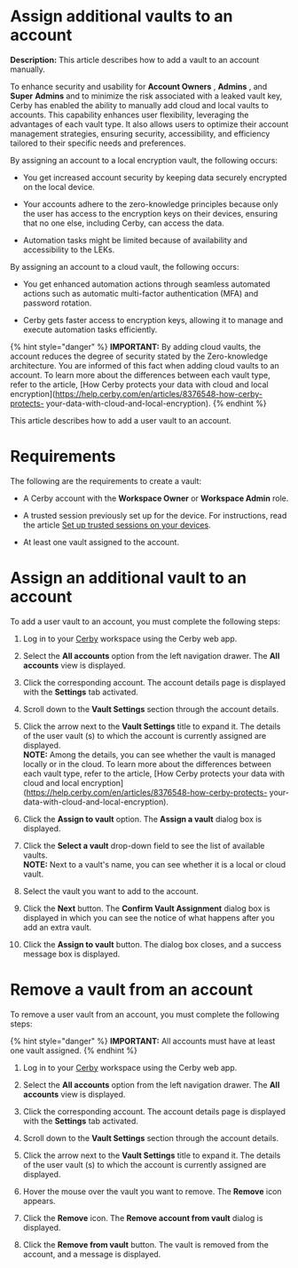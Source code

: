 # Assign additional vaults to an account

**Description:** This article describes how to add a vault to an account manually.

To enhance security and usability for **Account Owners** , **Admins** , and
**Super** **Admins** and to minimize the risk associated with a leaked vault
key, Cerby has enabled the ability to manually add cloud and local vaults to
accounts. This capability enhances user flexibility, leveraging the advantages
of each vault type. It also allows users to optimize their account management
strategies, ensuring security, accessibility, and efficiency tailored to their
specific needs and preferences.

By assigning an account to a local encryption vault, the following occurs:

  * You get increased account security by keeping data securely encrypted on the local device.

  * Your accounts adhere to the zero-knowledge principles because only the user has access to the encryption keys on their devices, ensuring that no one else, including Cerby, can access the data.

  * Automation tasks might be limited because of availability and accessibility to the LEKs.

By assigning an account to a cloud vault, the following occurs:

  * You get enhanced automation actions through seamless automated actions such as automatic multi-factor authentication (MFA) and password rotation.

  * Cerby gets faster access to encryption keys, allowing it to manage and execute automation tasks efficiently.

{% hint style="danger" %} **IMPORTANT:** By adding cloud vaults, the account
reduces the degree of security stated by the Zero-knowledge architecture. You
are informed of this fact when adding cloud vaults to an account. To learn
more about the differences between each vault type, refer to the article, [How
Cerby protects your data with cloud and local
encryption](https://help.cerby.com/en/articles/8376548-how-cerby-protects-
your-data-with-cloud-and-local-encryption). {% endhint %}

This article describes how to add a user vault to an account.

# Requirements

The following are the requirements to create a vault:

  * A Cerby account with the **Workspace Owner** or **Workspace Admin** role.

  * A trusted session previously set up for the device. For instructions, read the article [Set up trusted sessions on your devices](https://help.cerby.com/en/articles/8142370-set-up-trusted-sessions-on-your-devices).

  * At least one vault assigned to the account. 

# Assign an additional vault to an account

To add a user vault to an account, you must complete the following steps:

  1. Log in to your [Cerby](https://app.cerby.com/) workspace using the Cerby web app.

  2. Select the **All accounts** option from the left navigation drawer. The **All** **accounts** view is displayed.

  3. Click the corresponding account. The account details page is displayed with the **Settings** tab activated.

  4. Scroll down to the **Vault Settings** section through the account details.

  5. Click the arrow next to the **Vault Settings** title to expand it. The details of the user vault (s) to which the account is currently assigned are displayed.  
​**NOTE:** Among the details, you can see whether the vault is managed locally
or in the cloud. To learn more about the differences between each vault type,
refer to the article, [How Cerby protects your data with cloud and local
encryption](https://help.cerby.com/en/articles/8376548-how-cerby-protects-
your-data-with-cloud-and-local-encryption).

  6. Click the **Assign to vault** option. The **Assign a vault** dialog box is displayed.

  7. Click the **Select a vault** drop-down field to see the list of available vaults.   
​**NOTE:** Next to a vault's name, you can see whether it is a local or cloud
vault.

  8. Select the vault you want to add to the account.

  9. Click the **Next** button. The **Confirm Vault Assignment** dialog box is displayed in which you can see the notice of what happens after you add an extra vault.

  10. Click the **Assign to vault** button. The dialog box closes, and a success message box is displayed.

# Remove a vault from an account

To remove a user vault from an account, you must complete the following steps:

{% hint style="danger" %} **IMPORTANT:** All accounts must have at least one
vault assigned. {% endhint %}

  1. Log in to your [Cerby](https://app.cerby.com/) workspace using the Cerby web app.

  2. Select the **All accounts** option from the left navigation drawer. The **All** **accounts** view is displayed.

  3. Click the corresponding account. The account details page is displayed with the **Settings** tab activated.

  4. Scroll down to the **Vault Settings** section through the account details.

  5. Click the arrow next to the **Vault Settings** title to expand it. The details of the user vault (s) to which the account is currently assigned are displayed.

  6. Hover the mouse over the vault you want to remove. The **Remove** icon appears.

  7. Click the **Remove** icon. The **Remove account from vault** dialog is displayed.

  8. Click the **Remove from vault** button. The vault is removed from the account, and a message is displayed.

